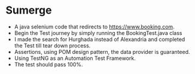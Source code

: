 # Sumerge
* A java selenium code that redirects to https://www.booking.com.
* Begin the Test journey by simply running the BookingTest.java class
* I made the search for Hurghada instead of Alexandria and completed the Test till tear down process.
* Assertions, using POM design pattern, the data provider is guaranteed.
* Using TestNG as an Automation Test Framework.
* The test should pass 100%.
